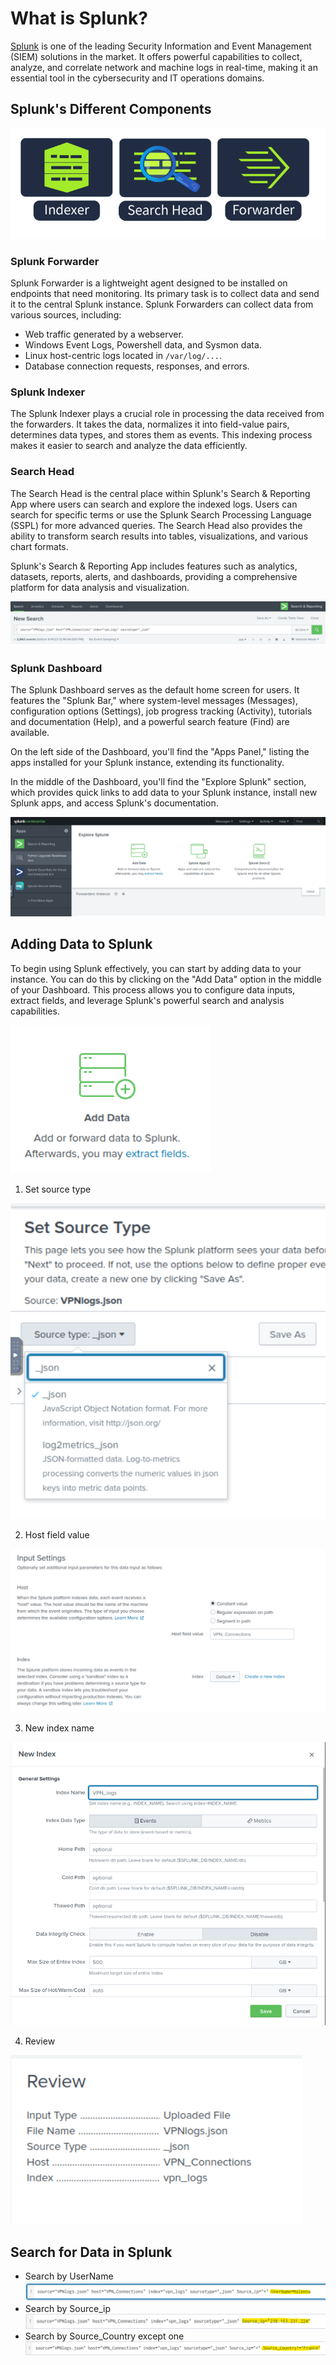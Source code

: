 # What is Splunk?

[Splunk](https://www.splunk.com/) is one of the leading Security Information and Event Management (SIEM) solutions in the market. It offers powerful capabilities to collect, analyze, and correlate network and machine logs in real-time, making it an essential tool in the cybersecurity and IT operations domains.

## Splunk's Different Components

![alt text](https://github.com/DarioBeneventi/Cybersecurity_Portfolio/blob/main/Splunk/Basics/images/image1.png?raw=true)

### Splunk Forwarder

Splunk Forwarder is a lightweight agent designed to be installed on endpoints that need monitoring. Its primary task is to collect data and send it to the central Splunk instance. Splunk Forwarders can collect data from various sources, including:

- Web traffic generated by a webserver.
- Windows Event Logs, Powershell data, and Sysmon data.
- Linux host-centric logs located in `/var/log/...`.
- Database connection requests, responses, and errors.

### Splunk Indexer

The Splunk Indexer plays a crucial role in processing the data received from the forwarders. It takes the data, normalizes it into field-value pairs, determines data types, and stores them as events. This indexing process makes it easier to search and analyze the data efficiently.

### Search Head

The Search Head is the central place within Splunk's Search & Reporting App where users can search and explore the indexed logs. Users can search for specific terms or use the Splunk Search Processing Language (SSPL) for more advanced queries. The Search Head also provides the ability to transform search results into tables, visualizations, and various chart formats.

Splunk's Search & Reporting App includes features such as analytics, datasets, reports, alerts, and dashboards, providing a comprehensive platform for data analysis and visualization.

![alt text](https://github.com/DarioBeneventi/Cybersecurity_Portfolio/blob/main/Splunk/Basics/images/image2.png?raw=true)

### Splunk Dashboard

The Splunk Dashboard serves as the default home screen for users. It features the "Splunk Bar," where system-level messages (Messages), configuration options (Settings), job progress tracking (Activity), tutorials and documentation (Help), and a powerful search feature (Find) are available.

On the left side of the Dashboard, you'll find the "Apps Panel," listing the apps installed for your Splunk instance, extending its functionality.

In the middle of the Dashboard, you'll find the "Explore Splunk" section, which provides quick links to add data to your Splunk instance, install new Splunk apps, and access Splunk's documentation.

![alt text](https://github.com/DarioBeneventi/Cybersecurity_Portfolio/blob/main/Splunk/Basics/images/image3.png?raw=true)

## Adding Data to Splunk

To begin using Splunk effectively, you can start by adding data to your instance. You can do this by clicking on the "Add Data" option in the middle of your Dashboard. This process allows you to configure data inputs, extract fields, and leverage Splunk's powerful search and analysis capabilities.

![alt text](https://github.com/DarioBeneventi/Cybersecurity_Portfolio/blob/main/Splunk/Basics/images/image4.png?raw=true)

1. Set source type
   
![alt text](https://github.com/DarioBeneventi/Cybersecurity_Portfolio/blob/main/Splunk/Basics/images/image5.png?raw=true)

2. Host field value

![alt text](https://github.com/DarioBeneventi/Cybersecurity_Portfolio/blob/main/Splunk/Basics/images/image6.png?raw=true)

3. New index name
   
![alt text](https://github.com/DarioBeneventi/Cybersecurity_Portfolio/blob/main/Splunk/Basics/images/image7.png?raw=true)

4. Review

![alt text](https://github.com/DarioBeneventi/Cybersecurity_Portfolio/blob/main/Splunk/Basics/images/image8.png?raw=true)

## Search for Data in Splunk

- Search by UserName
![alt text](https://github.com/DarioBeneventi/Cybersecurity_Portfolio/blob/main/Splunk/Basics/images/image9.png?raw=true)
- Search by Source_ip
![alt text](https://github.com/DarioBeneventi/Cybersecurity_Portfolio/blob/main/Splunk/Basics/images/image10.png?raw=true)
- Search by Source_Country except one
![alt text](https://github.com/DarioBeneventi/Cybersecurity_Portfolio/blob/main/Splunk/Basics/images/image11.png?raw=true)


